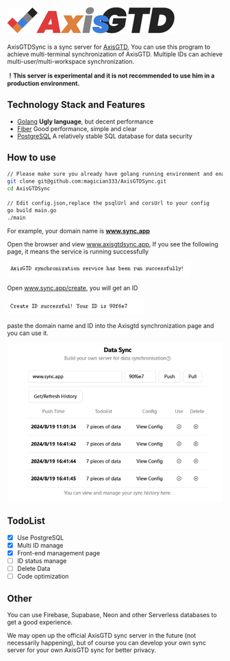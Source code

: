 ![logo](./logo.png)
---
AxisGTDSync is a sync server for [AxisGTD](https://github.com/magician333/AxisGTD), You can use this program to achieve multi-terminal synchronization of AxisGTD. Multiple IDs can achieve multi-user/multi-workspace synchronization.

**！This server is experimental and it is not recommended to use him in a production environment.**


## Technology Stack and Features
* [Golang](https://github.com/golang/go) **Ugly language**, but decent performance
* [Fiber](https://github.com/gofiber/fiber) Good performance, simple and clear
* [PostgreSQL](https://www.postgresql.org) A relatively stable SQL database for data security


## How to use
```bash
// Please make sure you already have golang running environment and enable PostgreSQL service
git clone git@github.com:magician333/AxisGTDSync.git
cd AxisGTDSync

// Edit config.json,replace the psqlUrl and corsUrl to your config
go build main.go
./main
```
For example, your domain name is **www.sync.app**

Open the browser and view www.axisgtdsync.app, If you see the following page, it means the service is running successfully

![success](/docs/success.png)

Open www.sync.app/create, you will get an ID

![create](/docs/create.png)

paste the domain name and ID into the Axisgtd synchronization page and you can use it.

![syncview](/docs/syncview.png)


## TodoList
- [x] Use PostgreSQL
- [x] Multi ID manage
- [x] Front-end management page
- [ ] ID status manage
- [ ] Delete Data
- [ ] Code optimization
  
## Other
You can use Firebase, Supabase, Neon and other Serverless databases to get a good experience.

We may open up the official AxisGTD sync server in the future (not necessarily happening), but of course you can develop your own sync server for your own AxisGTD sync for better privacy.